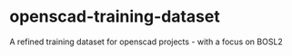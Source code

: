 # openscad-training-dataset
A refined training dataset for openscad projects - with a focus on BOSL2
